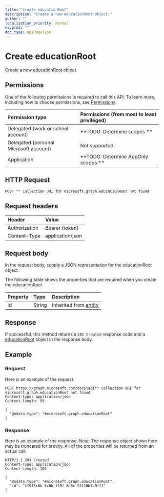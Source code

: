 ```yaml
---
title: "Create educationRoot"
description: "Create a new educationRoot object."
author: ""
localization_priority: Normal
ms.prod: ""
doc_type: apiPageType
---
```


# Create educationRoot

Create a new [educationRoot](../resources/educationroot.md) object.

## Permissions
One of the following permissions is required to call this API. To learn more, including how to choose permissions, see [Permissions](/concepts/permissions-reference.md).

|Permission type|Permissions (from most to least privileged)|
|:---|:---|
|Delegated (work or school account)|**TODO: Determine scopes **|
|Delegated (personal Microsoft account)|Not supported.|
|Application|**TODO: Determine AppOnly scopes **|

## HTTP Request
<!-- {
  "blockType": "ignored"
}
-->
``` http
POST ** Collection URI for microsoft.graph.educationRoot not found
```

## Request headers
|Header|Value|
|:---|:---|
|Authorization|Bearer {token}|
|Content-Type|application/json|

## Request body
In the request body, supply a JSON representation for the educationRoot object.

The following table shows the properties that are required when you create the educationRoot.

|Property|Type|Description|
|:---|:---|:---|
|id|String| Inherited from [entity](../resources/entity.md)|



## Response
If successful, this method returns a `201 Created` response code and a [educationRoot](../resources/educationroot.md) object in the response body.

## Example

### Request
Here is an example of the request.
<!-- {
  "blockType": "request",
  "name": "create_educationroot_from_"
}
-->
``` http
POST https://graph.microsoft.com/docs\api** Collection URI for microsoft.graph.educationRoot not found
Content-type: application/json
Content-length: 55

{
  "@odata.type": "#microsoft.graph.educationRoot"
}
```

### Response
Here is an example of the response. Note: The response object shown here may be truncated for brevity. All of the properties will be returned from an actual call.
<!-- {
  "blockType": "response",
  "truncated": true,
  "@odata.type": "microsoft.graph.educationroot"
}
-->
``` http
HTTP/1.1 201 Created
Content-Type: application/json
Content-Length: 104

{
  "@odata.type": "#microsoft.graph.educationRoot",
  "id": "f19f5c6b-5c6b-f19f-6b5c-9ff16b5c9ff1"
}
```

